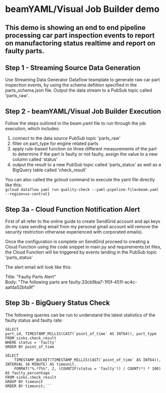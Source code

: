 # beamYAML/Visual Job Builder demo
## This demo is showing an end to end pipeline processing car part inspection events to report on manufactoring status realtime and report on faulty parts.

## Step 1 - Streaming Source Data Generation
Use Streaming Data Generator Dataflow teamplate to generate raw car part inspection events, by using the schema defiition specified in the parts_schema.json file. Output the data stream to a PubSub topic called 'parts_raw'.

## Step 2 - beamYAML/Visual Job Builder Execution
Follow the steps outlined in the beam.yaml file to run through the job execution, which includes:
1. connect to the data source PubSub topic 'parts_raw'
2. filter on part_type for engine related parts
3. apply rule-based function on three different measurements of the part to determine if the part is faulty or not faulty, assign the value to a new column called 'status'
4. output the result to a new PubSub topic called 'parts_status' as well as a BigQuery table called 'check_result'

You can also called the gcloud command to execute the yaml file directly like this:\
```gcloud dataflow yaml run quality-check --yaml-pipeline-file=beam.yaml --region=us-central1```

## Step 3a - Cloud Function Notification Alert
First of all refer to the online guide to create SendGrid account and api keys (in my case sending email from my personal gmail account will remove the security restriction otherwise experienced with corporated emails). 

Once the configuration is complete on SendGrid proceed to creating a Cloud Function using the code snippet in main.py and requirements.txt files, the Cloud Function will be triggered by events landing in the PubSub topic 'parts_status'

The alert email will look like this:

Title: "Faulty Parts Alert"\
Body: "The following parts are faulty:33cb9ba7-1f0f-451f-ac4c-aafda52bfa9f"

## Step 3b - BigQuery Status Check
The following queries can be run to understand the latest statistics of the faulty status and faulty rate:
```
SELECT 
part_id, TIMESTAMP_MILLIS(CAST(`point_of_time` AS INT64)), part_type
FROM sinks.check_result
WHERE status = 'faulty'
ORDER BY point_of_time

SELECT 
    TIMESTAMP_BUCKET(TIMESTAMP_MILLIS(CAST(`point_of_time` AS INT64)), INTERVAL 10 MINUTE) AS timeunit,
    FORMAT("%.*f%%", 2, (COUNTIF(status = 'faulty')) / COUNT(*) * 100) AS faulty_percentage 
FROM sinks.check_result
GROUP BY timeunit
ORDER BY timeunit;```